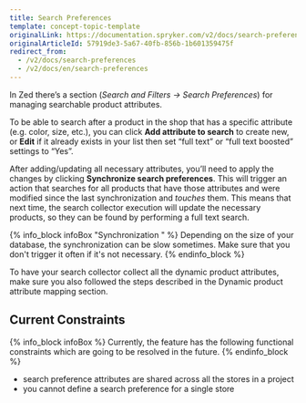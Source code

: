 ```yaml
---
title: Search Preferences
template: concept-topic-template
originalLink: https://documentation.spryker.com/v2/docs/search-preferences
originalArticleId: 57919de3-5a67-40fb-856b-1b601359475f
redirect_from:
  - /v2/docs/search-preferences
  - /v2/docs/en/search-preferences
---
```


In Zed there’s a section (*Search and Filters -> Search Preferences*) for managing searchable product attributes.

To be able to search after a product in the shop that has a specific attribute (e.g. color, size, etc.), you can click **Add attribute to search** to create new, or **Edit** if it already exists in your list then set “full text” or “full text boosted” settings to “Yes”.

After adding/updating all necessary attributes, you’ll need to apply the changes by clicking **Synchronize search preferences**. This will trigger an action that searches for all products that have those attributes and were modified since the last synchronization and *touches* them. This means that next time, the search collector execution will update the necessary products, so they can be found by performing a full text search.

{% info_block infoBox "Synchronization " %}
Depending on the size of your database, the synchronization can be slow sometimes. Make sure that you don't trigger it often if it's not necessary.
{% endinfo_block %}

To have your search collector collect all the dynamic product attributes, make sure you also followed the steps described in the Dynamic product attribute mapping section.

## Current Constraints

{% info_block infoBox %}
Currently, the feature has the following functional constraints which are going to be resolved in the future.
{% endinfo_block %}

* search preference attributes are shared across all the stores in a project
* you cannot define a search preference for a single store
